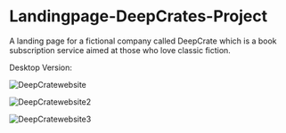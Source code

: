 # Landingpage-DeepCrates-Project

A landing page for a fictional company called  DeepCrate which is a book subscription service aimed at those who love classic fiction.

Desktop Version:

![DeepCratewebsite](https://user-images.githubusercontent.com/25332391/176812478-3954f4a7-67f6-4533-9b95-e9dd5f79ede7.jpg)


![DeepCratewebsite2](https://user-images.githubusercontent.com/25332391/176812963-ad6c98f9-f8e8-4c6b-b644-79e7b2cc5280.jpg)

![DeepCratewebsite3](https://user-images.githubusercontent.com/25332391/176813019-d7b41609-dd5c-4878-bfef-65f75ab7d2d6.jpg)

